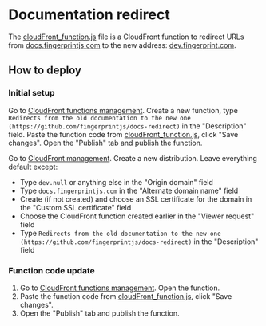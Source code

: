 # Documentation redirect

The [cloudFront_function.js](cloudFront_function.js) file is a CloudFront function to redirect URLs from [docs.fingerprintjs.com](https://docs.fingerprintjs.com)
to the new address: [dev.fingerprint.com](https://dev.fingerprint.com).

## How to deploy

### Initial setup

Go to [CloudFront functions management](https://console.aws.amazon.com/cloudfront/v3/home?#/functions).
Create a new function, type `Redirects from the old documentation to the new one (https://github.com/fingerprintjs/docs-redirect)` in the "Description" field.
Paste the function code from [cloudFront_function.js](cloudFront_function.js), click "Save changes".
Open the "Publish" tab and publish the function.

Go to [CloudFront management](https://console.aws.amazon.com/cloudfront/v3/home).
Create a new distribution. Leave everything default except:

- Type `dev.null` or anything else in the "Origin domain" field
- Type `docs.fingerprintjs.com` in the "Alternate domain name" field
- Create (if not created) and choose an SSL certificate for the domain in the "Custom SSL certificate" field
- Choose the CloudFront function created earlier in the "Viewer request" field
- Type `Redirects from the old documentation to the new one (https://github.com/fingerprintjs/docs-redirect)` in the "Description" field

### Function code update

1. Go to [CloudFront functions management](https://console.aws.amazon.com/cloudfront/v3/home?#/functions). Open the function.
2. Paste the function code from [cloudFront_function.js](cloudFront_function.js), click "Save changes".
3. Open the "Publish" tab and publish the function.
